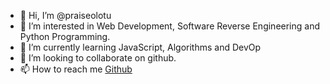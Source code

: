 - 👋 Hi, I’m @praiseolotu
- 👀 I’m interested in Web Development, Software Reverse Engineering and Python Programming.
- 🌱 I’m currently learning JavaScript, Algorithms and DevOp
- 💞️ I’m looking to collaborate on github.
- 📫 How to reach me <a href = "github.com/praiseolotu">Github</a>

<!---
praiseolotu/praiseolotu is a ✨ special ✨ repository because its `README.md` (this file) appears on your GitHub profile.
You can click the Preview link to take a look at your changes.
--->
